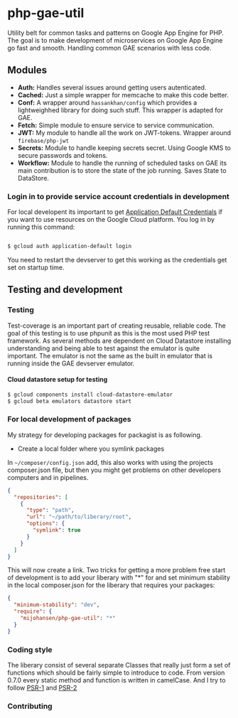 # php-gae-util
Utility belt for common tasks and patterns on Google App Engine for PHP.
The goal is to make development of microservices on Google App Engine
go fast and smooth. Handling common GAE scenarios with less code.

## Modules
* **Auth:** Handles several issues around getting users autenticated.
* **Cached:** Just a simple wrapper for memcache to make this code better.
* **Conf:** A wrapper around `hassankhan/config` which provides a lightweighhed
library for doing such stuff. This wrapper is adapted for GAE.
* **Fetch:** Simple module to ensure service to service communication.
* **JWT:** My module to handle all the work on JWT-tokens. Wrapper around
`firebase/php-jwt`
* **Secrets:** Module to handle keeping secrets secret. Using Google KMS
to secure passwords and tokens.
* **Workflow:** Module to handle the running of scheduled tasks on GAE
its main contribution is to store the state of the job running. Saves
State to DataStore.



### Login in to provide service account credentials in development

For local developent its important to get [Application Default Credentials]
if you want to use resources on the Google Cloud platform. You log in by
running this command:

```bash

$ gcloud auth application-default login

```

You need to restart the devserver to get this working as the credentials
get set on startup time.

## Testing and development

### Testing
Test-coverage is an important part of creating reusable, reliable code.
The goal of this testing is to use phpunit as this is the most used
PHP test framework. As several methods are dependent on Cloud Datastore installing
understanding and being able to test against the emulator is quite important.
The emulator is not the same as the built in emulator that is running inside the 
GAE devserver emulator.

#### Cloud datastore setup for testing

```bash
$ gcloud components install cloud-datastore-emulator
$ gcloud beta emulators datastore start
```


### For local development of packages

My strategy for developing packages for packagist is as following.

* Create a local folder where you symlink packages

In `~/composer/config.json` add, this also works with using the projects composer.json file, but
then you might get problems on other developers computers and in
pipelines.

```json
{
  "repositories": [
    {
      "type": "path",
      "url": "~/path/to/liberary/root",
      "options": {
        "symlink": true
      }
    }
  ]
}
```

This will now create a link. Two tricks for getting a more problem free
start of development is to add your liberary with "*" for and set minimum
stability in the local composer.json for the liberary that requires your
packages:

```json
{
  "minimum-stability": "dev",
  "require": {
    "mijohansen/php-gae-util": "*"
  }
}
```



### Coding style
The liberary consist of several separate Classes that really just form
a set of functions which should be fairly simple to introduce to code.
From version 0.7.0 every static method and function is written in
camelCase. And I try to follow [PSR-1] and [PSR-2]


[PSR-1]: https://www.php-fig.org/psr/psr-1/
[PSR-2]: https://www.php-fig.org/psr/psr-2/
[Application Default Credentials]: https://cloud.google.com/sdk/gcloud/reference/auth/application-default/login


### Contributing